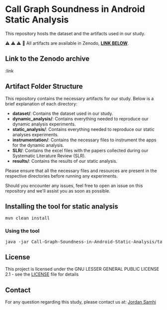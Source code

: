 # Call Graph Soundness in Android Static Analysis

This repository hosts the dataset and the artifacts used in our study.

:warning: :warning: :warning:
:loudspeaker: All artifacts are available in Zenodo, **<ins>LINK BELOW</ins>**.

## Link to the Zenodo archive


:link

## Artifact Folder Structure

This repository contains the necessary artifacts for our study. Below is a brief explanation of each directory:

- **dataset/**: Contains the dataset used in our study.
- **dynamic_analysis/**: Contains everything needed to reproduce our dynamic analysis experiments.
- **static_analysis/**: Contains everything needed to reproduce our static analyses experiments.
- **instrumentation/**: Contains the necessary files to instrument the apps for the dynamic analysis.
- **SLR/**: Contains the excel files with the papers collected during our Systematic Literature Review (SLR).
- **results/**: Contains the results of our static analysis.

Please ensure that all the necessary files and resources are present in the respective directories before running any experiments.

Should you encounter any issues, feel free to open an issue on this repository and we'll assist you as soon as possible.

## Installing the tool for static analysis

<pre>
mvn clean install
</pre>

### Using the tool

<pre>
java -jar Call-Graph-Soundness-in-Android-Static-Analysis/target/Experiments-1.0-jar-with-dependencies.jar <i>options</i>
</pre>

## License

This project is licensed under the GNU LESSER GENERAL PUBLIC LICENSE 2.1 - see the [LICENSE](LICENSE) file for details

## Contact

For any question regarding this study, please contact us at:
[Jordan Samhi](mailto:jordan.samhi@uni.lu)
